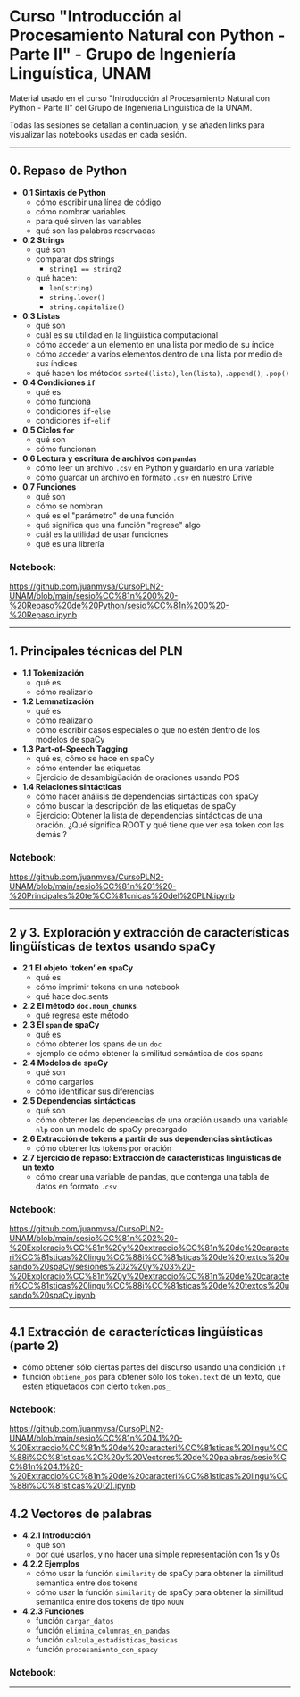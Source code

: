# Curso "Introducción al Procesamiento Natural con Python - Parte II" - Grupo de Ingeniería Linguística, UNAM
Material usado en el curso "Introducción al Procesamiento Natural con Python - Parte II" del Grupo de Ingeniería Lingüistica de la UNAM.

Todas las sesiones se detallan a continuación, y se añaden links para visualizar las notebooks usadas en cada sesión.

---

## 0. Repaso de Python
* **0.1 Sintaxis de Python**
  - cómo escribir una línea de código
  - cómo nombrar variables
  - para qué sirven las variables
  - qué son las palabras reservadas
* **0.2 Strings**
  - qué son
  - comparar dos strings
    - `string1 == string2`
  - qué hacen:
    - `len(string)`
    - `string.lower()`
    - `string.capitalize()`
*  **0.3 Listas**
    - qué son
    - cuál es su utilidad en la lingüistica computacional
    - cómo acceder a un elemento en una lista por medio de su índice
    - cómo acceder a varios elementos dentro de una lista por medio de sus índices
    - qué hacen los métodos `sorted(lista)`, `len(lista)`, `.append()`, `.pop()`
* **0.4 Condiciones `if`**
  - qué es
  - cómo funciona
  - condiciones `if`-`else`
  - condiciones `if`-`elif`
* **0.5 Ciclos `for`**
  - qué son
  - cómo funcionan
* **0.6 Lectura y escritura de archivos con `pandas`**
  - cómo leer un archivo `.csv` en Python y guardarlo en una variable
  - cómo guardar un archivo en formato `.csv` en nuestro Drive
* **0.7 Funciones**
  - qué son
  - cómo se nombran
  - qué es el "parámetro" de una función
  - qué significa que una función "regrese" algo
  - cuál es la utilidad de usar funciones
  - qué es una librería 

### Notebook:

https://github.com/juanmvsa/CursoPLN2-UNAM/blob/main/sesio%CC%81n%200%20-%20Repaso%20de%20Python/sesio%CC%81n%200%20-%20Repaso.ipynb

---

## 1. Principales técnicas del PLN
* **1.1 Tokenización** 
  - qué es
  - cómo realizarlo
* **1.2  Lemmatización** 
  - qué es
  - cómo realizarlo
  - cómo escribir casos especiales o que no estén dentro de los modelos de spaCy
* **1.3  Part-of-Speech Tagging**
  - qué es, cómo se hace en spaCy
  - cómo entender las etiquetas
  - Ejercicio de desambigüación de oraciones usando POS
* **1.4  Relaciones sintácticas**
  - cómo hacer análisis de dependencias sintácticas con spaCy
  - cómo buscar la descripción de las etiquetas de spaCy
  - Ejercicio: Obtener la lista de dependencias sintácticas de una oración. ¿Qué significa ROOT y qué tiene que ver esa token con las demás ?

### Notebook:

https://github.com/juanmvsa/CursoPLN2-UNAM/blob/main/sesio%CC%81n%201%20-%20Principales%20te%CC%81cnicas%20del%20PLN.ipynb

---

## 2 y 3. Exploración y extracción de características lingüísticas de textos usando spaCy
* **2.1 El objeto ‘token’ en spaCy**
  - qué es
  - cómo imprimir tokens en una notebook 
  - qué hace doc.sents
* **2.2 El método `doc.noun_chunks`**
  - qué regresa este método
* **2.3 El `span` de spaCy**
  - qué es
  - cómo obtener los spans de un `doc`
  - ejemplo de cómo obtener la similitud semántica de dos spans
* **2.4 Modelos de spaCy**
  - qué son
  - cómo cargarlos
  - cómo identificar sus diferencias
* **2.5 Dependencias sintácticas**
  - qué son
  - cómo obtener las dependencias de una oración usando una variable `nlp` con un modelo de spaCy precargado
* **2.6 Extracción de tokens a partir de sus dependencias sintácticas**
  - cómo obtener los tokens por oración
* **2.7 Ejercicio de repaso: Extracción de características lingüísticas de un texto**
  - cómo crear una variable de pandas, que contenga una tabla de datos en formato `.csv`

### Notebook:

https://github.com/juanmvsa/CursoPLN2-UNAM/blob/main/sesio%CC%81n%202%20-%20Exploracio%CC%81n%20y%20extraccio%CC%81n%20de%20caracteri%CC%81sticas%20lingu%CC%88i%CC%81sticas%20de%20textos%20usando%20spaCy/sesiones%202%20y%203%20-%20Exploracio%CC%81n%20y%20extraccio%CC%81n%20de%20caracteri%CC%81sticas%20lingu%CC%88i%CC%81sticas%20de%20textos%20usando%20spaCy.ipynb

---

## 4.1 Extracción de caracterícticas lingüísticas (parte 2)
  - cómo obtener sólo ciertas partes del discurso usando una condición `if`
  - función `obtiene_pos` para obtener sólo los `token.text` de un texto, que esten etiquetados con cierto `token.pos_`

### Notebook:

https://github.com/juanmvsa/CursoPLN2-UNAM/blob/main/sesio%CC%81n%204.1%20-%20Extraccio%CC%81n%20de%20caracteri%CC%81sticas%20lingu%CC%88i%CC%81sticas%2C%20y%20Vectores%20de%20palabras/sesio%CC%81n%204.1%20-%20Extraccio%CC%81n%20de%20caracteri%CC%81sticas%20lingu%CC%88i%CC%81sticas%20(2).ipynb

## 4.2 Vectores de palabras
* **4.2.1 Introducción**
  - qué son
  - por qué usarlos, y no hacer una simple representación con 1s y 0s
* **4.2.2 Ejemplos**
  - cómo usar la función `similarity` de spaCy para obtener la similitud semántica entre dos tokens
  - cómo usar la función `similarity` de spaCy para obtener la similitud semántica entre dos tokens de tipo `NOUN`
* **4.2.3 Funciones**
  - función `cargar_datos`
  - función `elimina_columnas_en_pandas`
  - función `calcula_estadisticas_basicas`
  - función `procesamiento_con_spacy`

### Notebook:

---
